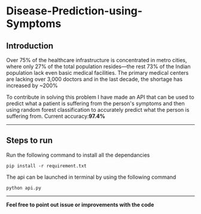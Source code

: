 # Disease-Prediction-using-Symptoms

Introduction
---
Over 75% of the healthcare infrastructure is concentrated in metro cities, where only 27% of the total population resides—the rest 73% of the Indian population lack even basic medical facilities. The primary medical centers are lacking over 3,000 doctors and in the last decade, the shortage has increased by ~200%

To contribute in solving this problem I have made an API that can be used to predict what a patient is suffering from the person's symptoms and then using random forest classification to accurately predict what the person is suffering from. 
Current accuracy:**97.4%**

---
Steps to run
---
Run the following command to install all the dependancies
```
pip install -r requirement.txt
```
The api can be launched in terminal by using the following command
```
python api.py
```
---
**Feel free to point out issue or improvements with the code**
